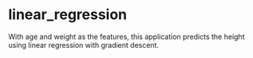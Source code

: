 # linear_regression
With age and weight as the features, this application predicts the height using linear regression with gradient descent.
